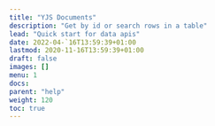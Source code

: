 ```yaml
---
title: "YJS Documents"
description: "Get by id or search rows in a table"
lead: "Quick start for data apis"
date: 2022-04-`16T13:59:39+01:00
lastmod: 2020-11-16T13:59:39+01:00
draft: false
images: []
menu: 1
docs:
parent: "help"
weight: 120
toc: true
---
```


